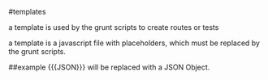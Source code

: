 #templates

a template is used by the grunt scripts to create routes or tests

a template is a javascript file with placeholders, which must be replaced by the grunt scripts.

##example
{{{JSON}}} will be replaced with a JSON Object.